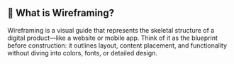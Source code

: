 ## 🧩 What is Wireframing?

Wireframing is a visual guide that represents the skeletal structure of a digital product—like a website or mobile app. Think of it as the blueprint before construction: it outlines layout, content placement, and functionality without diving into colors, fonts, or detailed design.
